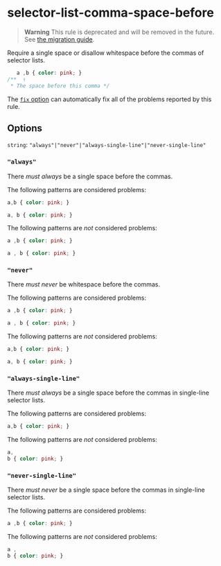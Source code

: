 # selector-list-comma-space-before

> **Warning** This rule is deprecated and will be removed in the future. See [the migration guide](https://github.com/stylelint/stylelint/tree/15.6.2/docs/migration-guide/to-15.md).

Require a single space or disallow whitespace before the commas of selector lists.

<!-- prettier-ignore -->
```css
   a ,b { color: pink; }
/**  ↑
 * The space before this comma */
```

The [`fix` option](https://github.com/stylelint/stylelint/tree/15.6.2/docs/user-guide/options.md#fix) can automatically fix all of the problems reported by this rule.

## Options

`string`: `"always"|"never"|"always-single-line"|"never-single-line"`

### `"always"`

There _must always_ be a single space before the commas.

The following patterns are considered problems:

<!-- prettier-ignore -->
```css
a,b { color: pink; }
```

<!-- prettier-ignore -->
```css
a, b { color: pink; }
```

The following patterns are _not_ considered problems:

<!-- prettier-ignore -->
```css
a ,b { color: pink; }
```

<!-- prettier-ignore -->
```css
a , b { color: pink; }
```

### `"never"`

There _must never_ be whitespace before the commas.

The following patterns are considered problems:

<!-- prettier-ignore -->
```css
a ,b { color: pink; }
```

<!-- prettier-ignore -->
```css
a , b { color: pink; }
```

The following patterns are _not_ considered problems:

<!-- prettier-ignore -->
```css
a,b { color: pink; }
```

<!-- prettier-ignore -->
```css
a, b { color: pink; }
```

### `"always-single-line"`

There _must always_ be a single space before the commas in single-line selector lists.

The following patterns are considered problems:

<!-- prettier-ignore -->
```css
a,b { color: pink; }
```

The following patterns are _not_ considered problems:

<!-- prettier-ignore -->
```css
a,
b { color: pink; }
```

### `"never-single-line"`

There _must never_ be a single space before the commas in single-line selector lists.

The following patterns are considered problems:

<!-- prettier-ignore -->
```css
a ,b { color: pink; }
```

The following patterns are _not_ considered problems:

<!-- prettier-ignore -->
```css
a ,
b { color: pink; }
```
